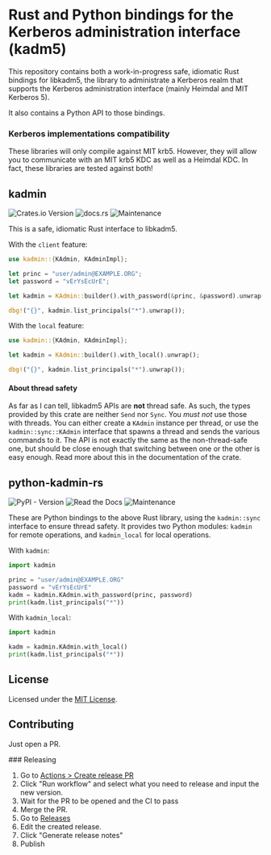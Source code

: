 # Rust and Python bindings for the Kerberos administration interface (kadm5)

This repository contains both a work-in-progress safe, idiomatic Rust bindings for libkadm5, the library to administrate a Kerberos realm that supports the Kerberos administration interface (mainly Heimdal and MIT Kerberos 5).

It also contains a Python API to those bindings.

### Kerberos implementations compatibility

These libraries will only compile against MIT krb5. However, they will allow you to communicate with an MIT krb5 KDC as well as a Heimdal KDC. In fact, these libraries are tested against both!

## kadmin

![Crates.io Version](https://img.shields.io/crates/v/kadmin)
![docs.rs](https://img.shields.io/docsrs/kadmin)
![Maintenance](https://img.shields.io/maintenance/maintained/2025)

This is a safe, idiomatic Rust interface to libkadm5.

With the `client` feature:

```rust
use kadmin::{KAdmin, KAdminImpl};

let princ = "user/admin@EXAMPLE.ORG";
let password = "vErYsEcUrE";

let kadmin = KAdmin::builder().with_password(&princ, &password).unwrap();

dbg!("{}", kadmin.list_principals("*").unwrap());
```

With the `local` feature:

```rust
use kadmin::{KAdmin, KAdminImpl};

let kadmin = KAdmin::builder().with_local().unwrap();

dbg!("{}", kadmin.list_principals("*").unwrap());
```

#### About thread safety

As far as I can tell, libkadm5 APIs are **not** thread safe. As such, the types provided by this crate are neither `Send` nor `Sync`. You _must not_ use those with threads. You can either create a `KAdmin` instance per thread, or use the `kadmin::sync::KAdmin` interface that spawns a thread and sends the various commands to it. The API is not exactly the same as the non-thread-safe one, but should be close enough that switching between one or the other is easy enough. Read more about this in the documentation of the crate.

## python-kadmin-rs

![PyPI - Version](https://img.shields.io/pypi/v/python-kadmin-rs)
![Read the Docs](https://img.shields.io/readthedocs/kadmin-rs)
![Maintenance](https://img.shields.io/maintenance/maintained/2025)

These are Python bindings to the above Rust library, using the `kadmin::sync` interface to ensure thread safety. It provides two Python modules: `kadmin` for remote operations, and `kadmin_local` for local operations.

With `kadmin`:

```python
import kadmin

princ = "user/admin@EXAMPLE.ORG"
password = "vErYsEcUrE"
kadm = kadmin.KAdmin.with_password(princ, password)
print(kadm.list_principals("*"))
```

With `kadmin_local`:

```python
import kadmin

kadm = kadmin.KAdmin.with_local()
print(kadm.list_principals("*"))
```

## License

Licensed under the [MIT License](./LICENSE).

## Contributing

Just open a PR.

### Releasing

1. Go to [Actions > Create release PR](https://github.com/authentik-community/kadmin-rs/actions/workflows/release-pr.yml)
2. Click "Run workflow" and select what you need to release and input the new version.
3. Wait for the PR to be opened and the CI to pass
4. Merge the PR.
5. Go to [Releases](https://github.com/authentik-community/kadmin-rs/releases)
6. Edit the created release.
7. Click "Generate release notes"
8. Publish
